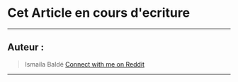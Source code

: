 # Cet Article en cours d'ecriture

___
## Auteur : 
> Ismaila Baldé
 [Connect with me on Reddit](https://www.reddit.com/user/pabios_af/) 
___